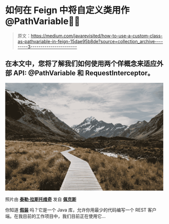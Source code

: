 # 如何在 Feign 中将自定义类用作@PathVariable👨‍🏫

> 原文：<https://medium.com/javarevisited/how-to-use-a-custom-class-as-pathvariable-in-feign-15dae95b8de?source=collection_archive---------3----------------------->

## 在本文中，您将了解我们如何使用两个佯概念来适应外部 API: @PathVariable 和 RequestInterceptor。

![](img/bd04e7d123686a687108ac52113eb014.png)

照片由 [**泰勒·拉斯托维奇**](https://www.pexels.com/@lastly?utm_content=attributionCopyText&utm_medium=referral&utm_source=pexels) 发自 [**佩克斯**](https://www.pexels.com/photo/brown-wooden-dock-surrounded-with-green-grass-near-mountain-under-white-clouds-and-blue-sky-at-daytime-808465/?utm_content=attributionCopyText&utm_medium=referral&utm_source=pexels)

你知道 [**假装**](https://github.com/OpenFeign/feign) 吗？它是一个 Java 库，允许你用最少的代码编写一个 REST 客户端。在我目前的工作项目中，我们目前正在使用它…